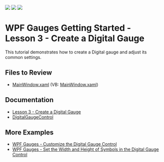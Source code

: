 <!-- default badges list -->
![](https://img.shields.io/endpoint?url=https://codecentral.devexpress.com/api/v1/VersionRange/128570531/22.2.2%2B)
[![](https://img.shields.io/badge/Open_in_DevExpress_Support_Center-FF7200?style=flat-square&logo=DevExpress&logoColor=white)](https://supportcenter.devexpress.com/ticket/details/E3517)
[![](https://img.shields.io/badge/📖_How_to_use_DevExpress_Examples-e9f6fc?style=flat-square)](https://docs.devexpress.com/GeneralInformation/403183)
<!-- default badges end -->

# WPF Gauges Getting Started - Lesson 3 - Create a Digital Gauge

This tutorial demonstrates how to create a Digital gauge and adjust its common settings.

## Files to Review

* [MainWindow.xaml](./CS/Digital%20Gauge/MainWindow.xaml) (VB: [MainWindow.xaml](./VB/Digital%20Gauge/MainWindow.xaml))

## Documentation

* [Lesson 3 - Create a Digital Gauge](https://docs.devexpress.com/WPF/10664/controls-and-libraries/gauge-controls/getting-started/lesson-3-create-a-digital-gauge)
* [DigitalGaugeControl](https://docs.devexpress.com/WPF/DevExpress.Xpf.Gauges.DigitalGaugeControl)

## More Examples

* [WPF Gauges - Customize the Digital Gauge Control](https://github.com/DevExpress-Examples/how-to-use-a-digital-gauge-control-e3525)
* [WPF Gauges - Set the Width and Height of Symbols in the Digital Gauge Control](https://github.com/DevExpress-Examples/how-to-set-the-width-and-height-of-symbols-in-the-digital-gauge-control-e3736)
